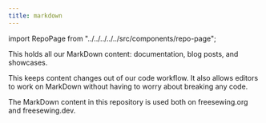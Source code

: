 ```yaml
---
title: markdown
---
```


import RepoPage from "../../../../../src/components/repo-page";

<RepoPage repo="markdown" />

This holds all our MarkDown content: documentation, blog posts, and showcases.

This keeps content changes out of our code workflow. It also allows editors to 
work on MarkDown without having to worry about breaking any code.

The MarkDown content in this repository is used both on freesewing.org and freesewing.dev.
